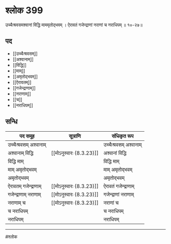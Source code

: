 # श्लोक 399

उच्चैःश्रवसमश्वानां विद्धि माममृतोद्भवम् ।
ऐरावतं गजेन्द्राणां नराणां च नराधिपम् ॥ १०-२७॥


## पद 

- [[उच्चैःश्रवसम्]]
- [[अश्वानाम्]]
- [[विद्धि]]
- [[माम्]]
- [[अमृतोद्भवम्]]
- [[ऐरावतम्]]
- [[गजेन्द्राणाम्]]
- [[नराणाम्]]
- [[च]]
- [[नराधिपम्]]

## सन्धि

| पद समूह | सूत्राणि | संधिकृत रूप |
| ----- | ----- | ----- |
| उच्चैःश्रवसम् अश्वानाम् |  | उच्चैःश्रवसम् अश्वानाम् |
| अश्वानाम् विद्धि |  [[मोऽनुस्वारः (8.3.23)]] | अश्वानां विद्धि |
| विद्धि माम् |  | विद्धि माम् |
| माम् अमृतोद्भवम् |  | माम् अमृतोद्भवम् |
| अमृतोद्भवम् |  | अमृतोद्भवम् |
| ऐरावतम् गजेन्द्राणाम् |  [[मोऽनुस्वारः (8.3.23)]] | ऐरावतं गजेन्द्राणाम् |
| गजेन्द्राणाम् नराणाम् |  [[मोऽनुस्वारः (8.3.23)]] | गजेन्द्राणां नराणाम् |
| नराणाम् च |  [[मोऽनुस्वारः (8.3.23)]] | नराणां च |
| च नराधिपम् |  | च नराधिपम् |
| नराधिपम् |  | नराधिपम् |


---

#श्लोक